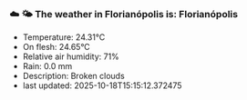 ### ☁️ 🌤️  The weather in Florianópolis is: Florianópolis

- Temperature: 24.31°C
- On flesh: 24.65°C
- Relative air humidity: 71%
- Rain: 0.0 mm
- Description: Broken clouds
- last updated: 2025-10-18T15:15:12.372475
